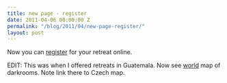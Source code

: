 ```yaml
---
title: new page - register
date: 2011-04-06 00:00:00 Z
permalink: "/blog/2011/04/new-page-register/"
layout: post
---
```


Now you can [register](/prepare/) for your retreat online.

EDIT: This was when I offered retreats in Guatemala. Now see [world](http://zeemaps.com/map?group=2075542) map of darkrooms. Note link there to Czech map.

